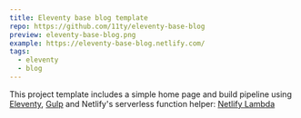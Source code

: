 ```yaml
---
title: Eleventy base blog template
repo: https://github.com/11ty/eleventy-base-blog
preview: eleventy-base-blog.png
example: https://eleventy-base-blog.netlify.com/
tags:
  - eleventy
  - blog
---
```


This project template includes a simple home page and build pipeline using [Eleventy](https://11ty.io), [Gulp](https://gulpjs.com) and Netlify's serverless function helper: [Netlify Lambda](https://www.npmjs.com/package/netlify-lambda)
